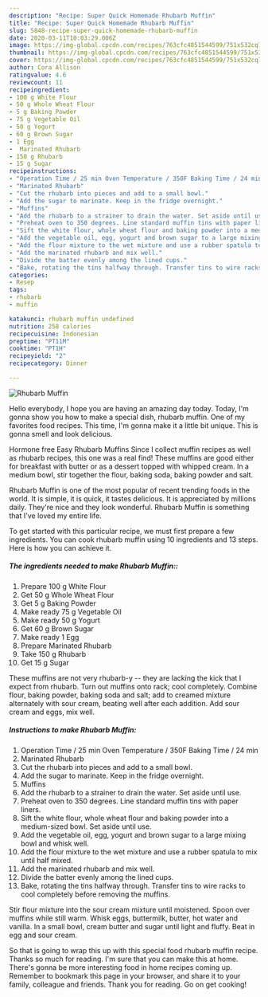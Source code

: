 ```yaml
---
description: "Recipe: Super Quick Homemade Rhubarb Muffin"
title: "Recipe: Super Quick Homemade Rhubarb Muffin"
slug: 5848-recipe-super-quick-homemade-rhubarb-muffin
date: 2020-03-11T10:03:29.006Z
image: https://img-global.cpcdn.com/recipes/763cfc4851544599/751x532cq70/rhubarb-muffin-recipe-main-photo.jpg
thumbnail: https://img-global.cpcdn.com/recipes/763cfc4851544599/751x532cq70/rhubarb-muffin-recipe-main-photo.jpg
cover: https://img-global.cpcdn.com/recipes/763cfc4851544599/751x532cq70/rhubarb-muffin-recipe-main-photo.jpg
author: Cora Allison
ratingvalue: 4.6
reviewcount: 11
recipeingredient:
- 100 g White Flour
- 50 g Whole Wheat Flour
- 5 g Baking Powder
- 75 g Vegetable Oil
- 50 g Yogurt
- 60 g Brown Sugar
- 1 Egg
-  Marinated Rhubarb
- 150 g Rhubarb
- 15 g Sugar
recipeinstructions:
- "Operation Time / 25 min Oven Temperature / 350F Baking Time / 24 min"
- "Marinated Rhubarb"
- "Cut the rhubarb into pieces and add to a small bowl."
- "Add the sugar to marinate. Keep in the fridge overnight."
- "Muffins"
- "Add the rhubarb to a strainer to drain the water. Set aside until use."
- "Preheat oven to 350 degrees. Line standard muffin tins with paper liners."
- "Sift the white flour, whole wheat flour and baking powder into a medium-sized bowl. Set aside until use."
- "Add the vegetable oil, egg, yogurt and brown sugar to a large mixing bowl and whisk well."
- "Add the flour mixture to the wet mixture and use a rubber spatula to mix until half mixed."
- "Add the marinated rhubarb and mix well."
- "Divide the batter evenly among the lined cups."
- "Bake, rotating the tins halfway through. Transfer tins to wire racks to cool completely before removing the muffins."
categories:
- Resep
tags:
- rhubarb
- muffin

katakunci: rhubarb muffin undefined
nutrition: 258 calories
recipecuisine: Indonesian
preptime: "PT11M"
cooktime: "PT1H"
recipeyield: "2"
recipecategory: Dinner

---
```



![Rhubarb Muffin](https://img-global.cpcdn.com/recipes/763cfc4851544599/751x532cq70/rhubarb-muffin-recipe-main-photo.jpg)

Hello everybody, I hope you are having an amazing day today. Today, I'm gonna show you how to make a special dish, rhubarb muffin. One of my favorites food recipes. This time, I'm gonna make it a little bit unique. This is gonna smell and look delicious.

Hormone free Easy Rhubarb Muffins Since I collect muffin recipes as well as rhubarb recipes, this one was a real find! These muffins are good either for breakfast with butter or as a dessert topped with whipped cream. In a medium bowl, stir together the flour, baking soda, baking powder and salt.

Rhubarb Muffin is one of the most popular of recent trending foods in the world. It is simple, it is quick, it tastes delicious. It is appreciated by millions daily. They're nice and they look wonderful. Rhubarb Muffin is something that I've loved my entire life.


To get started with this particular recipe, we must first prepare a few ingredients. You can cook rhubarb muffin using 10 ingredients and 13 steps. Here is how you can achieve it.

##### The ingredients needed to make Rhubarb Muffin::

1. Prepare 100 g White Flour
1. Get 50 g Whole Wheat Flour
1. Get 5 g Baking Powder
1. Make ready 75 g Vegetable Oil
1. Make ready 50 g Yogurt
1. Get 60 g Brown Sugar
1. Make ready 1 Egg
1. Prepare  Marinated Rhubarb
1. Take 150 g Rhubarb
1. Get 15 g Sugar


These muffins are not very rhubarb-y -- they are lacking the kick that I expect from rhubarb. Turn out muffins onto rack; cool completely. Combine flour, baking powder, baking soda and salt; add to creamed mixture alternately with sour cream, beating well after each addition. Add sour cream and eggs, mix well. 

##### Instructions to make Rhubarb Muffin:

1. Operation Time / 25 min Oven Temperature / 350F Baking Time / 24 min
1. Marinated Rhubarb
1. Cut the rhubarb into pieces and add to a small bowl.
1. Add the sugar to marinate. Keep in the fridge overnight.
1. Muffins
1. Add the rhubarb to a strainer to drain the water. Set aside until use.
1. Preheat oven to 350 degrees. Line standard muffin tins with paper liners.
1. Sift the white flour, whole wheat flour and baking powder into a medium-sized bowl. Set aside until use.
1. Add the vegetable oil, egg, yogurt and brown sugar to a large mixing bowl and whisk well.
1. Add the flour mixture to the wet mixture and use a rubber spatula to mix until half mixed.
1. Add the marinated rhubarb and mix well.
1. Divide the batter evenly among the lined cups.
1. Bake, rotating the tins halfway through. Transfer tins to wire racks to cool completely before removing the muffins.


Stir flour mixture into the sour cream mixture until moistened. Spoon over muffins while still warm. Whisk eggs, buttermilk, butter, hot water and vanilla. In a small bowl, cream butter and sugar until light and fluffy. Beat in egg and sour cream. 

So that is going to wrap this up with this special food rhubarb muffin recipe. Thanks so much for reading. I'm sure that you can make this at home. There's gonna be more interesting food in home recipes coming up. Remember to bookmark this page in your browser, and share it to your family, colleague and friends. Thank you for reading. Go on get cooking!
